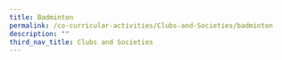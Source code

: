 ```yaml
---
title: Badminton
permalink: /co-curricular-activities/Clubs-and-Societies/badminton
description: ""
third_nav_title: Clubs and Societies
---
```

